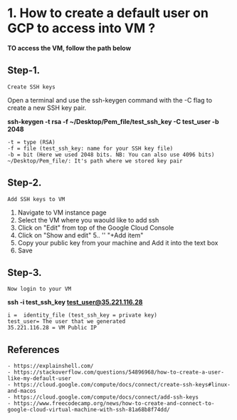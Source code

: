 # 1. How to create a default user on GCP to access into VM ?

  **TO access the VM, follow the path below**

## Step-1.

    Create SSH keys

Open a terminal and use the ssh-keygen command with the -C flag to create a new SSH key pair.

**ssh-keygen -t rsa -f ~/Desktop/Pem_file/test_ssh_key -C test_user -b 2048**

	-t = type (RSA)
	-f = file (test_ssh_key: name for your SSH key file)
	-b = bit (Here we used 2048 bits. NB: You can also use 4096 bits)
	~/Desktop/Pem_file/: It's path where we stored key pair

## Step-2.

    Add SSH keys to VM
1. Navigate to VM instance page
2. Select the VM where you waould like to add ssh
3. Click on "Edit" from  top of the Google Cloud Console
4. Click on "Show and edit"
5..   ''     "+Add item"
6. Copy your public key from your machine and Add it into the text box
5. Save 

## Step-3.

    Now login to your VM  
**ssh -i test_ssh_key test_user@35.221.116.28**
	
	i =  identity_file (test_ssh_key = private key)
	test_user= The user that we generated
	35.221.116.28 = VM Public IP

## References
	- https://explainshell.com/
	- https://stackoverflow.com/questions/54896968/how-to-create-a-user-like-my-default-user
	- https://cloud.google.com/compute/docs/connect/create-ssh-keys#linux-and-macos
	- https://cloud.google.com/compute/docs/connect/add-ssh-keys
	- https://www.freecodecamp.org/news/how-to-create-and-connect-to-google-cloud-virtual-machine-with-ssh-81a68b8f74dd/